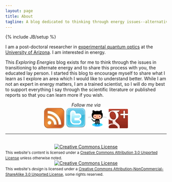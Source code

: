 ```yaml
---
layout: page
title: About
tagline: A blog dedicated to thinking through energy issues--alternative and traditional.
---
```

{% include JB/setup %}

I am a post-doctoral researcher in [experimental quantum optics][quantumoptics] at the [University of Arizona][uofa]. 
I am interested in energy.
   
This <em>Exploring Energies</em> blog exists for me to think through the issues in transitioning to alternate energy and to share this process with
you, the educated lay person. I started this blog to encourage myself to share what I learn as I explore an area which I would like to understand better.
While I am not an expert in energy matters, I am a trained scientist, so I will do my best to support everything I say through the scientific literature or 
published reports so that you can learn more if you wish.

[quantumoptics]: http://en.wikipedia.org/wiki/Quantum_optics
[uofa]: http://www.arizona.edu

<div align="center">
<em>Follow me via</em><br> <a href="/atom.xml"><img src="/images/rss.jpg"></a> <a href="https://twitter.com/#!/mickelsp"><img src="images/twitter.png"></a>
<a href="http://github.com/mickelsp"><img src="/images/github.png"></a> <a href="https://plus.google.com/114926118372366903256/"><img src="images/gplus.jpg"></a>
</div>

<hr>

<div align="center"><br><a rel="license" href="http://creativecommons.org/licenses/by/3.0/"><img alt="Creative Commons License"
style="border-width:0" src="http://i.creativecommons.org/l/by/3.0/88x31.png" /></a><br /></div>
<div>
<small>This website's <em>content</em> is licensed under a <a rel="license" href="http://creativecommons.org/licenses/by/3.0/">Creative Commons Attribution 3.0 Unported License</a> unless otherwise noted.</small>
</div>
<div align="center"><a rel="license" href="http://creativecommons.org/licenses/by-nc-sa/3.0/"><img alt="Creative Commons License" style="border-width:0" src="http://i.creativecommons.org/l/by-nc-sa/3.0/88x31.png" /></a><br /></div>
<div><small>This website's <em>design</em> is licensed under a <a rel="licence" href="http://creativecommons.org/licenses/by-nc-sa/3.0/">Creative Commons Attribution-NonCommercial-ShareAlike 3.0 Unported License</a>, some rights reserved.</small>
</div>
